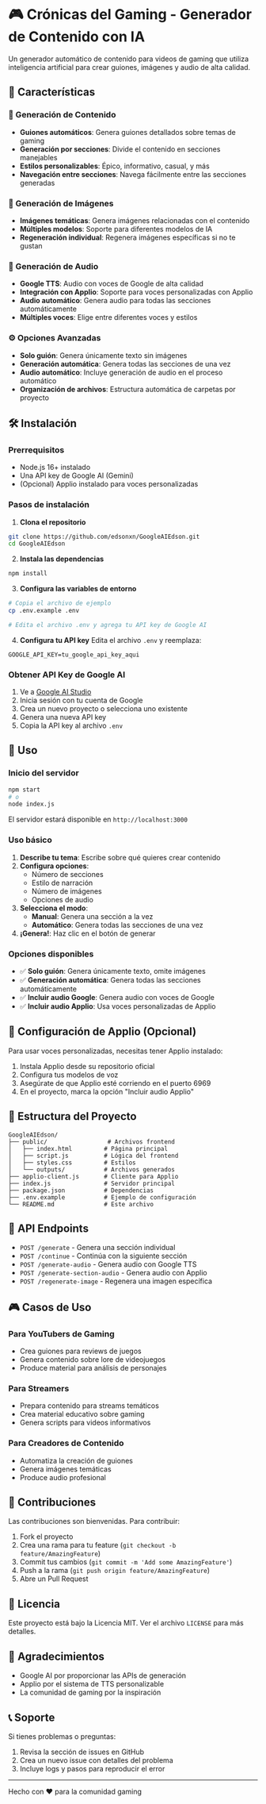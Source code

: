 # 🎮 Crónicas del Gaming - Generador de Contenido con IA

Un generador automático de contenido para videos de gaming que utiliza inteligencia artificial para crear guiones, imágenes y audio de alta calidad.

## 🚀 Características

### 📝 Generación de Contenido
- **Guiones automáticos**: Genera guiones detallados sobre temas de gaming
- **Generación por secciones**: Divide el contenido en secciones manejables
- **Estilos personalizables**: Épico, informativo, casual, y más
- **Navegación entre secciones**: Navega fácilmente entre las secciones generadas

### 🎨 Generación de Imágenes
- **Imágenes temáticas**: Genera imágenes relacionadas con el contenido
- **Múltiples modelos**: Soporte para diferentes modelos de IA
- **Regeneración individual**: Regenera imágenes específicas si no te gustan

### 🎤 Generación de Audio
- **Google TTS**: Audio con voces de Google de alta calidad
- **Integración con Applio**: Soporte para voces personalizadas con Applio
- **Audio automático**: Genera audio para todas las secciones automáticamente
- **Múltiples voces**: Elige entre diferentes voces y estilos

### ⚙️ Opciones Avanzadas
- **Solo guión**: Genera únicamente texto sin imágenes
- **Generación automática**: Genera todas las secciones de una vez
- **Audio automático**: Incluye generación de audio en el proceso automático
- **Organización de archivos**: Estructura automática de carpetas por proyecto

## 🛠️ Instalación

### Prerrequisitos
- Node.js 16+ instalado
- Una API key de Google AI (Gemini)
- (Opcional) Applio instalado para voces personalizadas

### Pasos de instalación

1. **Clona el repositorio**
```bash
git clone https://github.com/edsonxn/GoogleAIEdson.git
cd GoogleAIEdson
```

2. **Instala las dependencias**
```bash
npm install
```

3. **Configura las variables de entorno**
```bash
# Copia el archivo de ejemplo
cp .env.example .env

# Edita el archivo .env y agrega tu API key de Google AI
```

4. **Configura tu API key**
Edita el archivo `.env` y reemplaza:
```env
GOOGLE_API_KEY=tu_google_api_key_aqui
```

### Obtener API Key de Google AI

1. Ve a [Google AI Studio](https://ai.google.dev/)
2. Inicia sesión con tu cuenta de Google
3. Crea un nuevo proyecto o selecciona uno existente
4. Genera una nueva API key
5. Copia la API key al archivo `.env`

## 🎯 Uso

### Inicio del servidor
```bash
npm start
# o
node index.js
```

El servidor estará disponible en `http://localhost:3000`

### Uso básico

1. **Describe tu tema**: Escribe sobre qué quieres crear contenido
2. **Configura opciones**:
   - Número de secciones
   - Estilo de narración
   - Número de imágenes
   - Opciones de audio
3. **Selecciona el modo**:
   - **Manual**: Genera una sección a la vez
   - **Automático**: Genera todas las secciones de una vez
4. **¡Genera!**: Haz clic en el botón de generar

### Opciones disponibles

- ✅ **Solo guión**: Genera únicamente texto, omite imágenes
- ✅ **Generación automática**: Genera todas las secciones automáticamente
- ✅ **Incluir audio Google**: Genera audio con voces de Google
- ✅ **Incluir audio Applio**: Usa voces personalizadas de Applio

## 🎤 Configuración de Applio (Opcional)

Para usar voces personalizadas, necesitas tener Applio instalado:

1. Instala Applio desde su repositorio oficial
2. Configura tus modelos de voz
3. Asegúrate de que Applio esté corriendo en el puerto 6969
4. En el proyecto, marca la opción "Incluir audio Applio"

## 📁 Estructura del Proyecto

```
GoogleAIEdson/
├── public/                 # Archivos frontend
│   ├── index.html         # Página principal
│   ├── script.js          # Lógica del frontend
│   ├── styles.css         # Estilos
│   └── outputs/           # Archivos generados
├── applio-client.js       # Cliente para Applio
├── index.js               # Servidor principal
├── package.json           # Dependencias
├── .env.example           # Ejemplo de configuración
└── README.md              # Este archivo
```

## 🔧 API Endpoints

- `POST /generate` - Genera una sección individual
- `POST /continue` - Continúa con la siguiente sección
- `POST /generate-audio` - Genera audio con Google TTS
- `POST /generate-section-audio` - Genera audio con Applio
- `POST /regenerate-image` - Regenera una imagen específica

## 🎮 Casos de Uso

### Para YouTubers de Gaming
- Crea guiones para reviews de juegos
- Genera contenido sobre lore de videojuegos
- Produce material para análisis de personajes

### Para Streamers
- Prepara contenido para streams temáticos
- Crea material educativo sobre gaming
- Genera scripts para videos informativos

### Para Creadores de Contenido
- Automatiza la creación de guiones
- Genera imágenes temáticas
- Produce audio profesional

## 🤝 Contribuciones

Las contribuciones son bienvenidas. Para contribuir:

1. Fork el proyecto
2. Crea una rama para tu feature (`git checkout -b feature/AmazingFeature`)
3. Commit tus cambios (`git commit -m 'Add some AmazingFeature'`)
4. Push a la rama (`git push origin feature/AmazingFeature`)
5. Abre un Pull Request

## 📄 Licencia

Este proyecto está bajo la Licencia MIT. Ver el archivo `LICENSE` para más detalles.

## 🙏 Agradecimientos

- Google AI por proporcionar las APIs de generación
- Applio por el sistema de TTS personalizable
- La comunidad de gaming por la inspiración

## 📞 Soporte

Si tienes problemas o preguntas:

1. Revisa la sección de issues en GitHub
2. Crea un nuevo issue con detalles del problema
3. Incluye logs y pasos para reproducir el error

---

Hecho con ❤️ para la comunidad gaming
